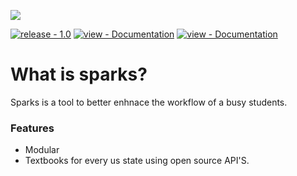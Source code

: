 ![](https://i.imgur.com/irIRxG2.png)

[![release  - 1.0](https://img.shields.io/badge/release_-1.0-FBB03B?labelColor=1a1a1a&style=for-the-badge)](https://github.com/KTT24/Sparks/releases)
[![view - Documentation](https://img.shields.io/badge/-PATReon-FBB03B?labelColor=1a1a1a&logo=patreon&style=for-the-badge&logoColor=white)]()
[![view - Documentation](https://img.shields.io/badge/view-Documentation-FBB03B?labelColor=1a1a1a&style=for-the-badge)](/docs/ "Go to project documentation")

# What is sparks?

Sparks is a tool to better enhnace the workflow of a busy students.

### Features

- Modular
- Textbooks for every us state using open source API'S.

<!-- # For Quick Contrubution

Pull requests are welcome. For major changes, please open an issue first to discuss what you would like to change.

Please make sure to update tests as appropriate.

You can use Gitpod to do pull request.

[![Open in Gitpod](https://gitpod.io/button/open-in-gitpod.svg)](https://lime-rook-gxfnyuvm.ws-us03.gitpod.io/#/workspace/Spark-Book) -->
